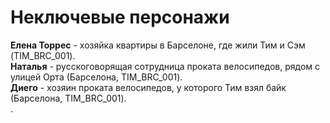# Неключевые персонажи

**Елена Торрес** - хозяйка квартиры в Барселоне, где жили Тим и Сэм (TIM_BRC_001).  
**Наталья** - русскоговорящая сотрудница проката велосипедов, рядом с улицей Орта (Барселона, TIM_BRC_001).  
**Диего** - хозяин проката велосипедов, у которого Тим взял байк (Барселона, TIM_BRC_001).  
.
